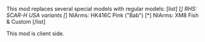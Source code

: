This mod replaces several special models with regular models:
[list]
[*] RHS: SCAR-H USA variants
[*] NIArms: HK416C Pink ("Bab")
[*] NIArms: XM8 Fish & Custom
[/list]

This mod is client side.
